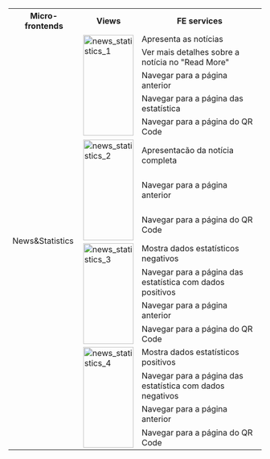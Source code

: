 
<table>
  <tr>
    <th>Micro-frontends</th>
    <th>Views</th>
    <th>FE services</th>
  </tr>
  <tr>
    <td rowspan="16">News&Statistics</td>
    <td rowspan="5"><img src="../image/News&Statistics_1.png" alt="news_statistics_1" width="100" height="200"></td>
    <td>Apresenta as notícias</td>
  </tr>
  <tr>
    <td>Ver mais detalhes sobre a notícia no "Read More"</td>
  </tr>
  <tr>
    <td>Navegar para a página anterior</td>
  </tr>
  <tr>
    <td>Navegar para a página das estatística</td>
  </tr>
  <tr>
    <td>Navegar para a página do QR Code</td>
  </tr>
    <td rowspan="3"><img src="./News&Statistics_2.png" alt="news_statistics_2" width="100" height="200"></td>
    <td>Apresentacão da notícia completa</td>
  </tr>
  <tr>
    <td>Navegar para a página anterior</td>
  </tr>
  <tr>
    <td>Navegar para a página do QR Code</td>
  </tr>
   </tr>
    <td rowspan="4"><img src="./News&Statistics_3.png" alt="news_statistics_3" width="100" height="200"></td>
    <td>Mostra dados estatísticos negativos</td>
  </tr>
  <tr>
    <td>Navegar para a página das estatística com dados positivos</td>
  </tr>
  <tr>
    <td>Navegar para a página anterior</td>
  </tr>
  <tr>
    <td>Navegar para a página do QR Code</td>
  </tr> 
    <td rowspan="4"><img src="./News&Statistics_4.png" alt="news_statistics_4" width="100" height="200"></td>
    <td>Mostra dados estatísticos positivos</td>
  </tr>
  <tr>
    <td>Navegar para a página das estatística com dados negativos</td>
  </tr>
  <tr>
    <td>Navegar para a página anterior</td>
  </tr>
  <tr>
    <td>Navegar para a página do QR Code</td>
  </tr>
  
  
</table>
